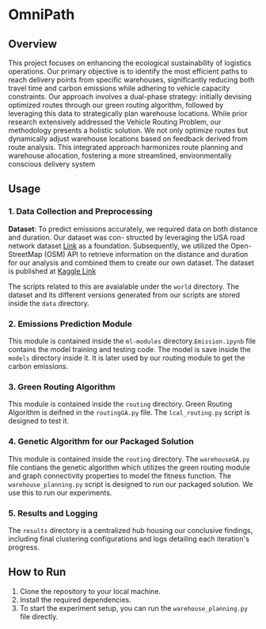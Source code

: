 # OmniPath


## Overview

This project focuses on enhancing the ecological sustainability of logistics operations. Our primary objective is to identify the most efficient paths to reach delivery points from specific warehouses, significantly reducing both travel time and carbon emissions while adhering to vehicle capacity constraints. Our approach involves a dual-phase strategy: initially devising optimized routes through our green routing algorithm, followed by leveraging this data to strategically plan warehouse locations. While prior research extensively addressed the Vehicle Routing Problem, our methodology presents a holistic solution. We not only optimize routes but dynamically adjust warehouse locations based on feedback derived from route analysis. This integrated approach harmonizes route planning and warehouse allocation, fostering a more streamlined, environmentally conscious delivery system

## Usage

### 1. Data Collection and Preprocessing

**Dataset**: To predict emissions accurately, we required data on
both distance and duration. Our dataset was con-
structed by leveraging the USA road network dataset [Link](https://www.diag.uniroma1.it/challenge9/download.shtml)
as a foundation. Subsequently, we utilized the Open-
StreetMap (OSM) API to retrieve information on the
distance and duration for our analysis and combined them to create our own dataset. The dataset is published at [Kaggle Link](https://www.kaggle.com/datasets/subham200271/usa-road-dataset-distance-and-duration/data) 

The scripts related to this are avaialable under the `world` directory. The dataset and its different versions generated from our scripts are stored inside the `data` directory.

### 2. Emissions Prediction Module

This module is contained inside the `ml-modules` directory.`Emission.ipynb` file contains the model training and testing code. The model is save inside the `models` directory inside it. It is later used by our routing module to get the carbon emissions.


### 3. Green Routing Algorithm

This module is contained inside the `routing` directory. Green Routing Algorithm is deifned in the `routingGA.py` file. The `lcal_routing.py` script is designed to test it. 

### 4. Genetic Algorithm for our Packaged Solution

This module is contained inside the `routing` directory. The `warehouseGA.py` file contians the genetic algorithm which utilizes the green routing module and graph connectivity properties to model the fitness function. The `warehouse_planning.py` script is designed to run our packaged solution. We use this to run our experiments. 

### 5. Results and Logging

The `results` directory is a centralized hub housing our conclusive findings, including final clustering configurations and logs detailing each iteration's progress. 

## How to Run

1. Clone the repository to your local machine.
2. Install the required dependencies.
3. To start the experiment setup, you can run the `warehouse_planning.py` file directly.


